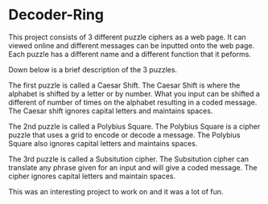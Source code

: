 # Decoder-Ring
This project consists of 3 different puzzle ciphers as a web page. 
It can viewed online and different messages can be inputted onto the web page.
Each puzzle has a different name and a different function that it peforms. 

Down below is a brief description of the 3 puzzles.

The first puzzle is called a Caesar Shift. 
The Caesar Shift is where the alphabet is shifted by a letter or by number. 
What you input can be shifted a different of number of times on the alphabet resulting in a coded message. 
The Caesar shift ignores capital letters and maintains spaces. 
 
The 2nd puzzle is called a Polybius Square. 
The Polybius Square is a cipher puzzle that uses a grid to encode or decode a message. 
The Polybius Square also ignores capital letters and maintains spaces.

The 3rd puzzle is called a Subsitution cipher. 
The Subsitution cipher can translate any phrase given for an input and will give a coded message. 
The cipher ignores capital letters and maintain spaces. 

This was an interesting project to work on and it was a lot of fun. 


